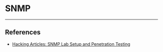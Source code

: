 # SNMP

---
## References

- [Hacking Articles: SNMP Lab Setup and Penetration Testing](https://www.hackingarticles.in/snmp-lab-setup-and-penetration-testing/)